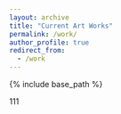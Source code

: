 ```yaml
---
layout: archive
title: "Current Art Works"
permalink: /work/
author_profile: true
redirect_from:
  - /work
---
```


{% include base_path %}

111